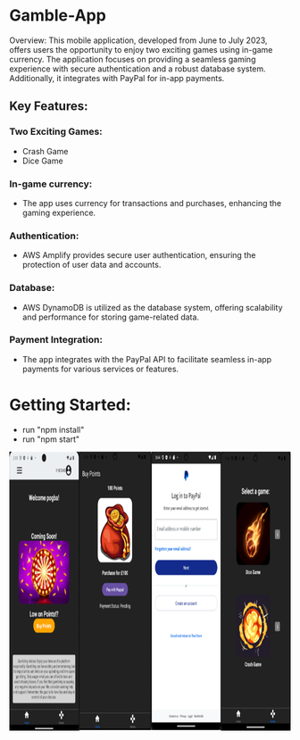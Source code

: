 # Gamble-App
Overview:
This mobile application, developed from June to July 2023, offers users the opportunity to enjoy two exciting games using in-game currency. The application focuses on providing a seamless gaming experience with secure authentication and a robust database system. Additionally, it integrates with PayPal for in-app payments.

## Key Features:

### Two Exciting Games:
- Crash Game
- Dice Game

### In-game currency:
* The app uses currency for transactions and purchases, enhancing the gaming experience.

### Authentication: 
- AWS Amplify provides secure user authentication, ensuring the protection of user data and accounts.

### Database: 
- AWS DynamoDB is utilized as the database system, offering scalability and performance for storing game-related data.

### Payment Integration: 
- The app integrates with the PayPal API to facilitate seamless in-app payments for various services or features.

# Getting Started:
* run "npm install"
* run "npm start"

<div style="display: flex; justify-content: space-around; align-items: center;">
  <img src="assets/Gambleapp.png" alt="First Screen" width="700" height="500">
</div>
